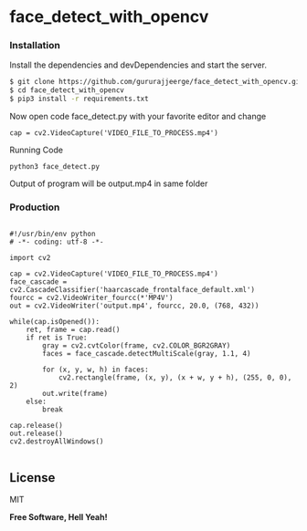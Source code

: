 # face_detect_with_opencv

### Installation

Install the dependencies and devDependencies and start the server.

```sh
$ git clone https://github.com/gururajjeerge/face_detect_with_opencv.git
$ cd face_detect_with_opencv
$ pip3 install -r requirements.txt
```

Now open code face_detect.py with your favorite editor and change 

```
cap = cv2.VideoCapture('VIDEO_FILE_TO_PROCESS.mp4')
```

Running Code

```
python3 face_detect.py
```

Output of program will be output.mp4 in same folder

### Production

```

#!/usr/bin/env python
# -*- coding: utf-8 -*-

import cv2

cap = cv2.VideoCapture('VIDEO_FILE_TO_PROCESS.mp4')
face_cascade = cv2.CascadeClassifier('haarcascade_frontalface_default.xml')
fourcc = cv2.VideoWriter_fourcc(*'MP4V')
out = cv2.VideoWriter('output.mp4', fourcc, 20.0, (768, 432))

while(cap.isOpened()):
    ret, frame = cap.read()
    if ret is True:
        gray = cv2.cvtColor(frame, cv2.COLOR_BGR2GRAY)
        faces = face_cascade.detectMultiScale(gray, 1.1, 4)

        for (x, y, w, h) in faces:
            cv2.rectangle(frame, (x, y), (x + w, y + h), (255, 0, 0), 2)
        out.write(frame)
    else:
        break

cap.release()
out.release()
cv2.destroyAllWindows()


```

License
----

MIT


**Free Software, Hell Yeah!**